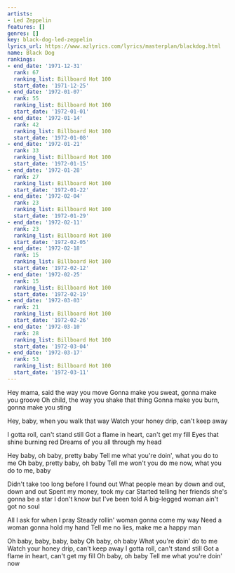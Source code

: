 ```yaml
---
artists:
- Led Zeppelin
features: []
genres: []
key: black-dog-led-zeppelin
lyrics_url: https://www.azlyrics.com/lyrics/masterplan/blackdog.html
name: Black Dog
rankings:
- end_date: '1971-12-31'
  rank: 67
  ranking_list: Billboard Hot 100
  start_date: '1971-12-25'
- end_date: '1972-01-07'
  rank: 55
  ranking_list: Billboard Hot 100
  start_date: '1972-01-01'
- end_date: '1972-01-14'
  rank: 42
  ranking_list: Billboard Hot 100
  start_date: '1972-01-08'
- end_date: '1972-01-21'
  rank: 33
  ranking_list: Billboard Hot 100
  start_date: '1972-01-15'
- end_date: '1972-01-28'
  rank: 27
  ranking_list: Billboard Hot 100
  start_date: '1972-01-22'
- end_date: '1972-02-04'
  rank: 23
  ranking_list: Billboard Hot 100
  start_date: '1972-01-29'
- end_date: '1972-02-11'
  rank: 23
  ranking_list: Billboard Hot 100
  start_date: '1972-02-05'
- end_date: '1972-02-18'
  rank: 15
  ranking_list: Billboard Hot 100
  start_date: '1972-02-12'
- end_date: '1972-02-25'
  rank: 15
  ranking_list: Billboard Hot 100
  start_date: '1972-02-19'
- end_date: '1972-03-03'
  rank: 21
  ranking_list: Billboard Hot 100
  start_date: '1972-02-26'
- end_date: '1972-03-10'
  rank: 28
  ranking_list: Billboard Hot 100
  start_date: '1972-03-04'
- end_date: '1972-03-17'
  rank: 53
  ranking_list: Billboard Hot 100
  start_date: '1972-03-11'
---
```


Hey mama, said the way you move
Gonna make you sweat, gonna make you groove
Oh child, the way you shake that thing
Gonna make you burn, gonna make you sting

Hey, baby, when you walk that way
Watch your honey drip, can't keep away

I gotta roll, can't stand still
Got a flame in heart, can't get my fill
Eyes that shine burning red
Dreams of you all through my head

Hey baby, oh baby, pretty baby
Tell me what you're doin', what you do to me
Oh baby, pretty baby, oh baby
Tell me won't you do me now, what you do to me, baby

Didn't take too long before I found out
What people mean by down and out, down and out
Spent my money, took my car
Started telling her friends she's gonna be a star
I don't know but I've been told
A big-legged woman ain't got no soul

All I ask for when I pray
Steady rollin' woman gonna come my way
Need a woman gonna hold my hand
Tell me no lies, make me a happy man

Oh baby, baby, baby, baby
Oh baby, oh baby
What you're doin' do to me
Watch your honey drip, can't keep away
I gotta roll, can't stand still
Got a flame in heart, can't get my fill
Oh baby, oh baby
Tell me what you're doin' now



